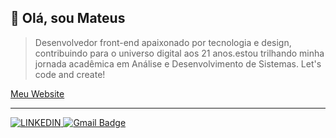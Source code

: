 ## 👋 Olá, sou Mateus

> Desenvolvedor front-end apaixonado por tecnologia e design, contribuindo para o universo digital aos 21 anos.estou trilhando minha jornada acadêmica em Análise e Desenvolvimento de Sistemas. Let's code and create! 
>
<a href="https://mateustomaz.netlify.app/" target="_blank" rel="noreferrer"> Meu Website</a>
<hr>

[![LINKEDIN](https://img.shields.io/badge/LinkedIn-0077B5?style=for-the-badge&logo=linkedin&logoColor=white)
](https://www.linkedin.com/in/mateus-tomaz-270b30204/)
[![Gmail Badge](https://img.shields.io/badge/GMAIL-%23DC322F.svg?&style=for-the-badge&logo=gmail&logoColor=white)](mailto:mateustomaz147@gmail.com?Subject=Título%20da%20mensagem)  
